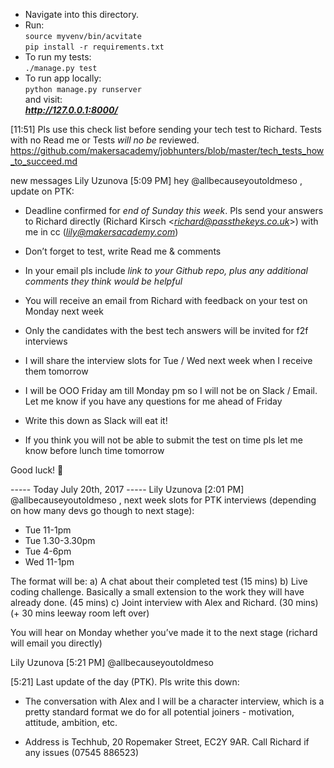 * Navigate into this directory.
* Run:        
  ```source myvenv/bin/acvitate```        
  ```pip install -r requirements.txt```
* To run my tests:  
  ```./manage.py test```
* To run app locally:     
  ```python manage.py runserver```   
  and visit:   
  ***http://127.0.0.1:8000/***

[11:51]
Pls use this check list before sending your tech test to Richard. Tests with no Read me or Tests *will no be* reviewed.
https://github.com/makersacademy/jobhunters/blob/master/tech_tests_how_to_succeed.md


new messages
Lily Uzunova
[5:09 PM]
hey @allbecauseyoutoldmeso , update on PTK:
- Deadline confirmed for *end of Sunday this week*. Pls send your answers to Richard directly (Richard Kirsch <*richard@passthekeys.co.uk*>) with me in cc (*lily@makersacademy.com*)
- Don’t forget to test, write Read me & comments
- In your email pls include *link to your Github repo, plus any additional comments they think would be helpful*
- You will receive an email from Richard with feedback on your test on Monday next week
- Only the candidates with the best tech answers will be invited for f2f interviews
- I will share the interview slots for Tue / Wed next week when I receive them tomorrow
- I will be OOO Friday am till Monday pm so I will not be on Slack / Email. Let me know if you have any questions for me ahead of Friday

- Write this down as Slack will eat it!

- If you think you will not be able to submit the test on time pls let me know before lunch time tomorrow

Good luck! :slightly_smiling_face:



----- Today July 20th, 2017 -----
Lily Uzunova
[2:01 PM]
@allbecauseyoutoldmeso , next week slots for PTK interviews (depending on how many devs go though to next stage):

* Tue 11-1pm
* Tue 1.30-3.30pm
* Tue 4-6pm
* Wed 11-1pm

The format will be:
a) A chat about their completed test (15 mins)
b) Live coding challenge. Basically a small extension to the work they will have already done. (45 mins)
c) Joint interview with Alex and Richard. (30 mins)
(+ 30 mins leeway room left over)

You will hear on Monday whether you’ve made it to the next stage (richard will email you directly)


Lily Uzunova [5:21 PM]
@allbecauseyoutoldmeso


[5:21]
Last update of the day (PTK). Pls write this down:

- The conversation with Alex and I will be a character interview, which is a pretty standard format we do for all potential joiners - motivation, attitude, ambition, etc.

- Address is Techhub, 20 Ropemaker Street, EC2Y 9AR. Call Richard if any issues (07545 886523)
